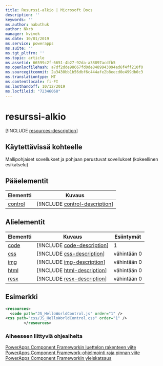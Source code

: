 ```yaml
---
title: Resurssi-alkio | Microsoft Docs
description: ''
keywords: ''
ms.author: nabuthuk
author: Nkrb
manager: kvivek
ms.date: 10/01/2019
ms.service: powerapps
ms.suite: ''
ms.tgt_pltfrm: ''
ms.topic: article
ms.assetid: 66599c2f-6651-4b27-92da-a38897acdfb5
ms.openlocfilehash: a7df2dde98667fd0de8489943094ad6f4ff210f0
ms.sourcegitcommit: 2a3430bb1b56dbf6c444afe2b8eecd0e499db0c3
ms.translationtype: MT
ms.contentlocale: fi-FI
ms.lasthandoff: 10/12/2019
ms.locfileid: "72346068"
---
```

# <a name="resources-element"></a>resurssi-alkio

[!INCLUDE [resources-description](includes/resources-description.md)]

## <a name="available-for"></a>Käytettävissä kohteelle

Mallipohjaiset sovellukset ja pohjaan perustuvat sovellukset (kokeellinen esikatselu)

## <a name="parent-elements"></a>Pääelementit

|Elementti|Kuvaus|
|--|--|
|[control](control.md)|[!INCLUDE [control-description](includes/control-description.md)]|

## <a name="child-elements"></a>Alielementit

|Elementti|Kuvaus|Esiintymät|
|--|--|--|
|[code](code.md)|[!INCLUDE [code-description](includes/code-description.md)]|1|
|[css](css.md)|[!INCLUDE [css-description](includes/css-description.md)]|vähintään 0|
|[img](img.md)|[!INCLUDE [img-description](includes/img-description.md)]|vähintään 0|
|[html](html.md)|[!INCLUDE [html-description](includes/html-description.md)]|vähintään 0|
|[resx](resx.md)|[!INCLUDE [resx-description](includes/resx-description.md)]|vähintään 0|

## <a name="example"></a>Esimerkki

```xml
<resources>
  <code path="JS_HelloWorldControl.js" order="1" />
<css path="css/JS_HelloWorldControl.css" order="1" />
        </resources>
```

### <a name="related-topics"></a>Aiheeseen liittyviä ohjeaiheita

[PowerApps Component Frameworkin luettelon rakenteen viite](index.md)<br/>
[PowerApps Component Framework-ohjelmointi raja pinnan viite](../reference/index.md)<br/>
[PowerApps Component Frameworkin yleiskatsaus](../overview.md)